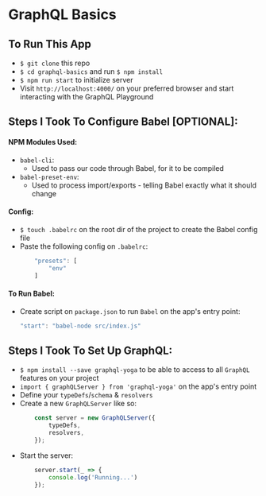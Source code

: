 # GraphQL Basics

## To Run This App

* `$ git clone` this repo
* `$ cd graphql-basics` and run `$ npm install`
* `$ npm run start` to initialize server
* Visit `http://localhost:4000/` on your preferred browser and start interacting with the GraphQL Playground

## Steps I Took To Configure Babel **[OPTIONAL]**: 

#### NPM Modules Used:
* `babel-cli`:
    * Used to pass our code through Babel, for it to be compiled
* `babel-preset-env`:
    * Used to process import/exports - telling Babel exactly what it should change

#### Config:
* `$ touch .babelrc` on the root dir of the project to create the Babel config file
* Paste the following config on `.babelrc`: 
    ```javascript {
        "presets": [
            "env"
        ]
    ```
#### To Run Babel:
* Create script on `package.json` to run `Babel` on the app's entry point:
    ```javascript 
    "start": "babel-node src/index.js"
    ```
## Steps I Took To Set Up GraphQL:

* `$ npm install --save graphql-yoga` to be able to access to all `GraphQL` features on your project
* `import { graphQLServer } from 'graphql-yoga'` on the app's entry point
* Define your `typeDefs`/`schema` & `resolvers`
* Create a new `GraphQLServer` like so:
    ```javascript 
        const server = new GraphQLServer({
            typeDefs,
            resolvers,
        });
    ```
* Start the server:
    ```javascript
        server.start(_ => {
            console.log('Running...')
        });
    ```